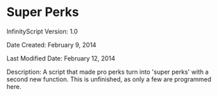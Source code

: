 # Super Perks

InfinityScript Version: 1.0

Date Created: February 9, 2014

Last Modified Date: February 12, 2014

Description:
A script that made pro perks turn into 'super perks' with a second new function. This is unfinished, as only a few are programmed here.
